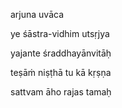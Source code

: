 arjuna uvāca

ye śāstra-vidhim utsṛjya

yajante śraddhayānvitāḥ

teṣāṁ niṣṭhā tu kā kṛṣṇa

sattvam āho rajas tamaḥ